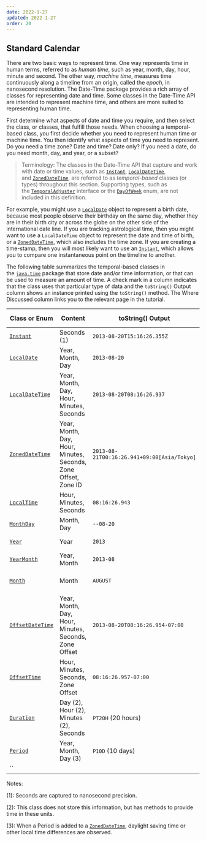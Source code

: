 ```yaml
---
date: 2022-1-27
updated: 2022-1-27
order: 20
---
```

## Standard Calendar

There are two basic ways to represent time. One way represents time in human terms, referred to as _human time_, such as year, month, day, hour, minute and second. The other way, _machine time_, measures time continuously along a timeline from an origin, called the _epoch_, in nanosecond resolution. The Date-Time package provides a rich array of classes for representing date and time. Some classes in the Date-Time API are intended to represent machine time, and others are more suited to representing human time.

First determine what aspects of date and time you require, and then select the class, or classes, that fulfill those needs. When choosing a temporal-based class, you first decide whether you need to represent human time or machine time. You then identify what aspects of time you need to represent. Do you need a time zone? Date and time? Date only? If you need a date, do you need month, day, and year, or a subset?

> Terminology: The classes in the Date-Time API that capture and work with date or time values, such as [`Instant`](javadoc:), [`LocalDateTime`](https://docs.oracle.com/en/java/javase/22/docs/api/java.base/java/time/LocalDateTime.html), and [`ZonedDateTime`](https://docs.oracle.com/en/java/javase/22/docs/api/java.base/java/time/ZonedDateTime.html), are referred to as _temporal-based_ classes (or types) throughout this section. Supporting types, such as the [`TemporalAdjuster`](https://docs.oracle.com/en/java/javase/22/docs/api/java.base/java/time/temporal/TemporalAdjuster.html) interface or the [`DayOfWeek`](https://docs.oracle.com/en/java/javase/22/docs/api/java.base/java/time/DayOfWeek.html) enum, are not included in this definition.

For example, you might use a [`LocalDate`](https://docs.oracle.com/en/java/javase/22/docs/api/java.base/java/time/LocalDate.html) object to represent a birth date, because most people observe their birthday on the same day, whether they are in their birth city or across the globe on the other side of the international date line. If you are tracking astrological time, then you might want to use a `LocalDateTime` object to represent the date and time of birth, or a [`ZonedDateTime`](https://docs.oracle.com/en/java/javase/22/docs/api/java.base/java/time/ZonedDateTime.html), which also includes the time zone. If you are creating a time-stamp, then you will most likely want to use an [`Instant`](https://docs.oracle.com/en/java/javase/22/docs/api/java.base/java/time/Instant.html), which allows you to compare one instantaneous point on the timeline to another.

The following table summarizes the temporal-based classes in the [`java.time`](https://docs.oracle.com/en/java/javase/22/docs/api/java.base/java/time/package-summary.html) package that store date and/or time information, or that can be used to measure an amount of time. A check mark in a column indicates that the class uses that particular type of data and the `toString()` Output column shows an instance printed using the `toString()` method. The Where Discussed column links you to the relevant page in the tutorial.

|Class or Enum|Content|toString() Output|Where Discussed|
|---|---|---|---|
|[`Instant`](https://docs.oracle.com/en/java/javase/22/docs/api/java.base/java/time/Instant.html)|Seconds (1)|`2013-08-20T15:16:26.355Z`|Instant Class|
|[`LocalDate`](https://docs.oracle.com/en/java/javase/22/docs/api/java.base/java/time/LocalDate.html)|Year, Month, Day|`2013-08-20`|Date Classes|
|[`LocalDateTime`](https://docs.oracle.com/en/java/javase/22/docs/api/java.base/java/time/LocalDateTime.html)|Year, Month, Day, Hour, Minutes, Seconds|`2013-08-20T08:16:26.937`|Date and Time Classes|
|[`ZonedDateTime`](https://docs.oracle.com/en/java/javase/22/docs/api/java.base/java/time/ZonedDateTime.html)|Year, Month, Day, Hour, Minutes, Seconds, Zone Offset, Zone ID|`2013-08-21T00:16:26.941+09:00[Asia/Tokyo]`|Time Zone and Offset Classes|
|[`LocalTime`](https://docs.oracle.com/en/java/javase/22/docs/api/java.base/java/time/LocalTime.html)|Hour, Minutes, Seconds|`08:16:26.943`|Date and Time Classes|
|[`MonthDay`](https://docs.oracle.com/en/java/javase/22/docs/api/java.base/java/time/MonthDay.html)|Month, Day|`--08-20`|Date Classes|
|[`Year`](https://docs.oracle.com/en/java/javase/22/docs/api/java.base/java/time/Year.html)|Year|`2013`|Date Classes|
|[`YearMonth`](https://docs.oracle.com/en/java/javase/22/docs/api/java.base/java/time/YearMonth.html)|Year, Month|`2013-08`|Date Classes|
|[`Month`](https://docs.oracle.com/en/java/javase/22/docs/api/java.base/java/time/Month.html)|Month|`AUGUST`|DayOfWeek and Month Enums|
|[`OffsetDateTime`](https://docs.oracle.com/en/java/javase/22/docs/api/java.base/java/time/OffsetDateTime.html)|Year, Month, Day, Hour, Minutes, Seconds, Zone Offset|`2013-08-20T08:16:26.954-07:00`|Time Zone and Offset Classes|
|[`OffsetTime`](https://docs.oracle.com/en/java/javase/22/docs/api/java.base/java/time/OffsetTime.html)|Hour, Minutes, Seconds, Zone Offset|`08:16:26.957-07:00`|Time Zone and Offset Classes|
|[`Duration`](https://docs.oracle.com/en/java/javase/22/docs/api/java.base/java/time/Duration.html)|Day (2), Hour (2), Minutes (2), Seconds|`PT20H` (20 hours)|Period and Duration|
|[`Period`](https://docs.oracle.com/en/java/javase/22/docs/api/java.base/java/time/Period.html)|Year, Month, Day (3)|`P10D` (10 days)|Period and Duration|
|``||||

Notes:

(1): Seconds are captured to nanosecond precision.

(2): This class does not store this information, but has methods to provide time in these units.

(3): When a Period is added to a [`ZonedDateTime`](https://docs.oracle.com/en/java/javase/22/docs/api/java.base/java/time/ZonedDateTime.html), daylight saving time or other local time differences are observed.
